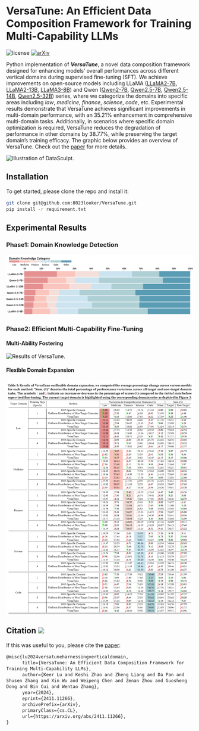 # VersaTune: An Efficient Data Composition Framework for Training Multi-Capability LLMs
<!-- [![License: MIT](https://img.shields.io/badge/License-MIT-yellow.svg)](https://opensource.org/licenses/MIT) -->
![license](https://img.shields.io/github/license/modelscope/modelscope.svg)
[![arXiv](https://img.shields.io/badge/arXiv-2305.10429-00ff00.svg)](https://arxiv.org/abs/2409.00997)

Python implementation of ***VersaTune***, a novel data composition framework designed for enhancing models’ overall performances across different vertical domains during supervised fine-tuning (SFT).
We achieve improvements on open-source models including LLaMA ([LLaMA2-7B](https://huggingface.co/meta-llama/Llama-2-7b-hf), [LLaMA2-13B](https://huggingface.co/meta-llama/Llama-2-13b-hf), [LLaMA3-8B](https://huggingface.co/meta-llama/Meta-Llama-3-8B)) and Qwen ([Qwen2-7B](https://huggingface.co/Qwen/Qwen2-7B), [Qwen2.5-7B](https://huggingface.co/Qwen/Qwen2.5-7B), [Qwen2.5-14B](https://huggingface.co/Qwen/Qwen2.5-14B), [Qwen2.5-32B](https://huggingface.co/Qwen/Qwen2.5-32B)) series, where we categorize the domains into specific areas including *law*, *medicine*, *finance*, *science*, *code*, etc.
Experimental results demonstrate that VersaTune achieves significant improvements in multi-domain performance, with an 35.21% enhancement in comprehensive multi-domain tasks. Additionally, in scenarios where specific domain optimization is required, VersaTune reduces the degradation of performance in other domains by 38.77%, while preserving the target domain’s training efficacy.
The graphic below provides an overview of VersaTune. Check out the [paper](https://arxiv.org/pdf/2411.11266) for more details.

![Illustration of DataSculpt.](figures/VersaTune_pipeline.svg)

<!-- ## Getting started -->
## Installation
To get started, please clone the repo and install it:
```bash
git clone git@github.com:8023looker/VersaTune.git
pip install -r requirement.txt
```
<!-- conda create -n datasculpt python=3.10
conda activate datasculpt
pip install -r requirements.txt -->
<!-- conda install -c pytorch/label/nightly -c nvidia faiss-gpu=1.7.4 -->

<!-- ## Construct Pretraining Data using DataSculpt
We provide an example file in `./data_sample/input/` to demonstrate our pipeline, which is in jsonl format (`./data_sample/input/part-00000`) with each line representing one document.
```bash
cd src/
bash run_datasculpt_pipeline.sh 16000 0.5 0.5 5 # context_window delta epsilon iter_T
```

### Data Format
#### Input
```json
{
  "content": "This is an example of document content.",
  "docid": "falcon_talks.cam.acuk_0b1809",
  "...": "..."
}
```
#### Output
```json
{
  "total_token_num": 2,
  "docs": [{
      "content": "This is an example of document content.",
      "docid": "falcon_talks.cam.acuk_0b1809",
      "vector_encoded": [0.142877, "...", "..."],
      "...": "..."
    },{
      "content": "This is an example of document content.",
      "docid": "falcon_talks.cam.acuk_0b1809",
      "vector_encoded": [0.142877, "...", "..."],
      "...": "..."
    }
  ]
}
```
<!-- #### [Optional] Running DataSculpt on your own dataset -->
<!-- [Optional] To run DataSculpt on your own dataset, provide data as the [input](#input) format, refering to `./data_sample/input/part-00000`. -->


## Experimental Results

### Phase1: Domain Knowledge Detection
![Results of domain detection.](figures/knowledge_detection_stacked_bar_chart.svg)

### Phase2: Efficient Multi-Capability Fine-Tuning

#### Multi-Ability Fostering
![Results of VersaTune.](figures/multi_ability_radar_chart.svg)

#### Flexible Domain Expansion

<!-- <img src="figures/VersaTune_VLDB2025_11.png" alt="My Image" class="image-with-title"> -->
![Results of domain expansion.](figures/VersaTune_VLDB2025_11.svg)


## Citation <img src="figures/citation.svg" width="20">

If this was useful to you, please cite the [paper](https://arxiv.org/abs/2411.11266):
```
@misc{lu2024versatuneharnessingverticaldomain,
      title={VersaTune: An Efficient Data Composition Framework for Training Multi-Capability LLMs}, 
      author={Keer Lu and Keshi Zhao and Zheng Liang and Da Pan and Shusen Zhang and Xin Wu and Weipeng Chen and Zenan Zhou and Guosheng Dong and Bin Cui and Wentao Zhang},
      year={2024},
      eprint={2411.11266},
      archivePrefix={arXiv},
      primaryClass={cs.CL},
      url={https://arxiv.org/abs/2411.11266}, 
}
```
